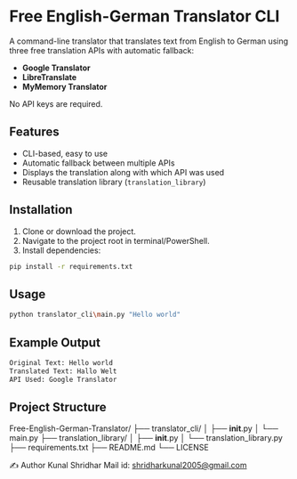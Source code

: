 # Free English-German Translator CLI

A command-line translator that translates text from English to German using three free translation APIs with automatic fallback:

- **Google Translator**
- **LibreTranslate**
- **MyMemory Translator**

No API keys are required.


## Features

- CLI-based, easy to use
- Automatic fallback between multiple APIs
- Displays the translation along with which API was used
- Reusable translation library (`translation_library`)



## Installation

1. Clone or download the project.
2. Navigate to the project root in terminal/PowerShell.
3. Install dependencies:

```bash
pip install -r requirements.txt
```
## Usage
```bash
python translator_cli\main.py "Hello world"
```
## Example Output
```bash
Original Text: Hello world
Translated Text: Hallo Welt
API Used: Google Translator
```
## Project Structure

Free-English-German-Translator/
├── translator_cli/
│   ├── __init__.py
│   └── main.py
├── translation_library/
│   ├── __init__.py
│   └── translation_library.py
├── requirements.txt
├── README.md
└── LICENSE



✍️ Author Kunal Shridhar Mail id: shridharkunal2005@gmail.com


